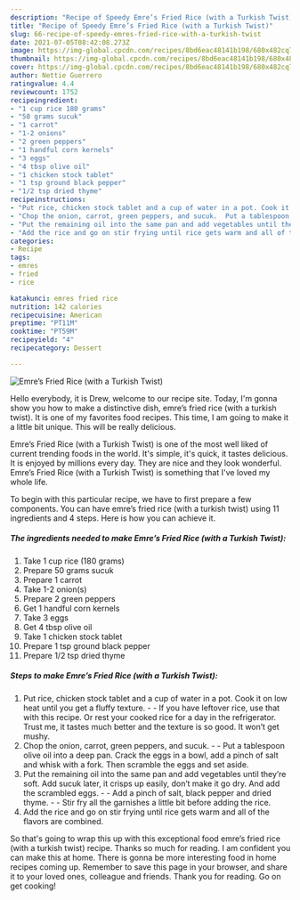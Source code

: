 ```yaml
---
description: "Recipe of Speedy Emre’s Fried Rice (with a Turkish Twist)"
title: "Recipe of Speedy Emre’s Fried Rice (with a Turkish Twist)"
slug: 66-recipe-of-speedy-emres-fried-rice-with-a-turkish-twist
date: 2021-07-05T08:42:08.273Z
image: https://img-global.cpcdn.com/recipes/8bd6eac48141b198/680x482cq70/emres-fried-rice-with-a-turkish-twist-recipe-main-photo.jpg
thumbnail: https://img-global.cpcdn.com/recipes/8bd6eac48141b198/680x482cq70/emres-fried-rice-with-a-turkish-twist-recipe-main-photo.jpg
cover: https://img-global.cpcdn.com/recipes/8bd6eac48141b198/680x482cq70/emres-fried-rice-with-a-turkish-twist-recipe-main-photo.jpg
author: Nettie Guerrero
ratingvalue: 4.4
reviewcount: 1752
recipeingredient:
- "1 cup rice 180 grams"
- "50 grams sucuk"
- "1 carrot"
- "1-2 onions"
- "2 green peppers"
- "1 handful corn kernels"
- "3 eggs"
- "4 tbsp olive oil"
- "1 chicken stock tablet"
- "1 tsp ground black pepper"
- "1/2 tsp dried thyme"
recipeinstructions:
- "Put rice, chicken stock tablet and a cup of water in a pot. Cook it on low heat until you get a fluffy texture.  If you have leftover rice, use that with this recipe. Or rest your cooked rice for a day in the refrigerator. Trust me, it tastes much better and the texture is so good. It won’t get mushy."
- "Chop the onion, carrot, green peppers, and sucuk.  Put a tablespoon olive oil into a deep pan. Crack the eggs in a bowl, add a pinch of salt and whisk with a fork. Then scramble the eggs and set aside."
- "Put the remaining oil into the same pan and add vegetables until they’re soft. Add sucuk later, it crisps up easily, don’t make it go dry. And add the scrambled eggs.   Add a pinch of salt, black pepper and dried thyme.  Stir fry all the garnishes a little bit before adding the rice."
- "Add the rice and go on stir frying until rice gets warm and all of the flavors are combined."
categories:
- Recipe
tags:
- emres
- fried
- rice

katakunci: emres fried rice 
nutrition: 142 calories
recipecuisine: American
preptime: "PT11M"
cooktime: "PT59M"
recipeyield: "4"
recipecategory: Dessert

---
```



![Emre’s Fried Rice (with a Turkish Twist)](https://img-global.cpcdn.com/recipes/8bd6eac48141b198/680x482cq70/emres-fried-rice-with-a-turkish-twist-recipe-main-photo.jpg)

Hello everybody, it is Drew, welcome to our recipe site. Today, I'm gonna show you how to make a distinctive dish, emre’s fried rice (with a turkish twist). It is one of my favorites food recipes. This time, I am going to make it a little bit unique. This will be really delicious.

Emre’s Fried Rice (with a Turkish Twist) is one of the most well liked of current trending foods in the world. It's simple, it's quick, it tastes delicious. It is enjoyed by millions every day. They are nice and they look wonderful. Emre’s Fried Rice (with a Turkish Twist) is something that I've loved my whole life.




To begin with this particular recipe, we have to first prepare a few components. You can have emre’s fried rice (with a turkish twist) using 11 ingredients and 4 steps. Here is how you can achieve it.

<!--inarticleads1-->

##### The ingredients needed to make Emre’s Fried Rice (with a Turkish Twist):

1. Take 1 cup rice (180 grams)
1. Prepare 50 grams sucuk
1. Prepare 1 carrot
1. Take 1-2 onion(s)
1. Prepare 2 green peppers
1. Get 1 handful corn kernels
1. Take 3 eggs
1. Get 4 tbsp olive oil
1. Take 1 chicken stock tablet
1. Prepare 1 tsp ground black pepper
1. Prepare 1/2 tsp dried thyme




<!--inarticleads2-->

##### Steps to make Emre’s Fried Rice (with a Turkish Twist):

1. Put rice, chicken stock tablet and a cup of water in a pot. Cook it on low heat until you get a fluffy texture. -  - If you have leftover rice, use that with this recipe. Or rest your cooked rice for a day in the refrigerator. Trust me, it tastes much better and the texture is so good. It won’t get mushy.
1. Chop the onion, carrot, green peppers, and sucuk. -  - Put a tablespoon olive oil into a deep pan. Crack the eggs in a bowl, add a pinch of salt and whisk with a fork. Then scramble the eggs and set aside.
1. Put the remaining oil into the same pan and add vegetables until they’re soft. Add sucuk later, it crisps up easily, don’t make it go dry. And add the scrambled eggs.  -  - Add a pinch of salt, black pepper and dried thyme. -  - Stir fry all the garnishes a little bit before adding the rice.
1. Add the rice and go on stir frying until rice gets warm and all of the flavors are combined.




So that's going to wrap this up with this exceptional food emre’s fried rice (with a turkish twist) recipe. Thanks so much for reading. I am confident you can make this at home. There is gonna be more interesting food in home recipes coming up. Remember to save this page in your browser, and share it to your loved ones, colleague and friends. Thank you for reading. Go on get cooking!
